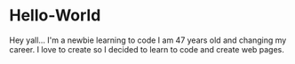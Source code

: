 # Hello-World

Hey yall...
I'm a newbie learning to code
I am 47 years old and changing my career. 
I love to create so I decided to learn to code and create web pages.
